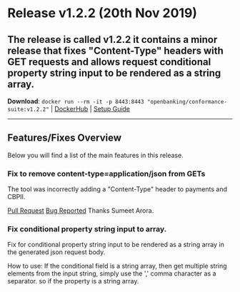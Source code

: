 # Release v1.2.2 (20th Nov 2019)

The release is called **v1.2.2** it contains a minor release that fixes "Content-Type" headers with GET requests and allows request conditional property string input to be rendered as a string array.
---
**Download**: `docker run --rm -it -p 8443:8443 "openbanking/conformance-suite:v1.2.2"` | [DockerHub](https://hub.docker.com/r/openbanking/conformance-suite) | [Setup Guide](https://bitbucket.org/openbankingteam/conformance-suite/src/develop/docs/setup-guide.md)

---

## Features/Fixes Overview

Below you will find a list of the main features in this release.

### Fix to remove content-type=application/json from GETs

The tool was incorrectly adding a "Content-Type" header to payments and CBPII.

[Pull Request](https://bitbucket.org/openbankingteam/conformance-suite/pull-requests/494)
[Bug Reported](https://bitbucket.org/openbankingteam/conformance-suite/issues/69/conformance-tool-sending-content-type) Thanks Sumeet Arora.

### Fix conditional property string input to array.

Fix for conditional property string input to be rendered as a string array in the generated json request body.

How to use: If the conditional field is a string array, then get multiple string elements from the input string, simply use the ',' comma character as a separator. so if the property is a string array.